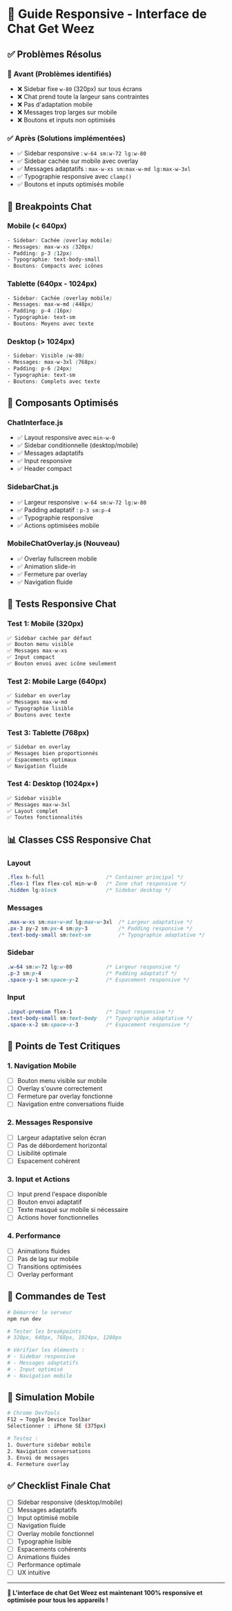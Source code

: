 # 💬 Guide Responsive - Interface de Chat Get Weez

## ✅ **Problèmes Résolus**

### 🔧 **Avant (Problèmes identifiés)**
- ❌ Sidebar fixe `w-80` (320px) sur tous écrans
- ❌ Chat prend toute la largeur sans contraintes
- ❌ Pas d'adaptation mobile
- ❌ Messages trop larges sur mobile
- ❌ Boutons et inputs non optimisés

### ✅ **Après (Solutions implémentées)**
- ✅ Sidebar responsive : `w-64 sm:w-72 lg:w-80`
- ✅ Sidebar cachée sur mobile avec overlay
- ✅ Messages adaptatifs : `max-w-xs sm:max-w-md lg:max-w-3xl`
- ✅ Typographie responsive avec `clamp()`
- ✅ Boutons et inputs optimisés mobile

## 📱 **Breakpoints Chat**

### **Mobile (< 640px)**
```css
- Sidebar: Cachée (overlay mobile)
- Messages: max-w-xs (320px)
- Padding: p-3 (12px)
- Typographie: text-body-small
- Boutons: Compacts avec icônes
```

### **Tablette (640px - 1024px)**
```css
- Sidebar: Cachée (overlay mobile)
- Messages: max-w-md (448px)
- Padding: p-4 (16px)
- Typographie: text-sm
- Boutons: Moyens avec texte
```

### **Desktop (> 1024px)**
```css
- Sidebar: Visible (w-80)
- Messages: max-w-3xl (768px)
- Padding: p-6 (24px)
- Typographie: text-sm
- Boutons: Complets avec texte
```

## 🎨 **Composants Optimisés**

### **ChatInterface.js**
- ✅ Layout responsive avec `min-w-0`
- ✅ Sidebar conditionnelle (desktop/mobile)
- ✅ Messages adaptatifs
- ✅ Input responsive
- ✅ Header compact

### **SidebarChat.js**
- ✅ Largeur responsive : `w-64 sm:w-72 lg:w-80`
- ✅ Padding adaptatif : `p-3 sm:p-4`
- ✅ Typographie responsive
- ✅ Actions optimisées mobile

### **MobileChatOverlay.js** (Nouveau)
- ✅ Overlay fullscreen mobile
- ✅ Animation slide-in
- ✅ Fermeture par overlay
- ✅ Navigation fluide

## 🧪 **Tests Responsive Chat**

### **Test 1: Mobile (320px)**
```bash
✅ Sidebar cachée par défaut
✅ Bouton menu visible
✅ Messages max-w-xs
✅ Input compact
✅ Bouton envoi avec icône seulement
```

### **Test 2: Mobile Large (640px)**
```bash
✅ Sidebar en overlay
✅ Messages max-w-md
✅ Typographie lisible
✅ Boutons avec texte
```

### **Test 3: Tablette (768px)**
```bash
✅ Sidebar en overlay
✅ Messages bien proportionnés
✅ Espacements optimaux
✅ Navigation fluide
```

### **Test 4: Desktop (1024px+)**
```bash
✅ Sidebar visible
✅ Messages max-w-3xl
✅ Layout complet
✅ Toutes fonctionnalités
```

## 📊 **Classes CSS Responsive Chat**

### **Layout**
```css
.flex h-full                    /* Container principal */
.flex-1 flex flex-col min-w-0   /* Zone chat responsive */
.hidden lg:block                /* Sidebar desktop */
```

### **Messages**
```css
.max-w-xs sm:max-w-md lg:max-w-3xl  /* Largeur adaptative */
.px-3 py-2 sm:px-4 sm:py-3          /* Padding responsive */
.text-body-small sm:text-sm         /* Typographie adaptative */
```

### **Sidebar**
```css
.w-64 sm:w-72 lg:w-80           /* Largeur responsive */
.p-3 sm:p-4                     /* Padding adaptatif */
.space-y-1 sm:space-y-2         /* Espacement responsive */
```

### **Input**
```css
.input-premium flex-1           /* Input responsive */
.text-body-small sm:text-body   /* Typographie adaptative */
.space-x-2 sm:space-x-3         /* Espacement responsive */
```

## 🎯 **Points de Test Critiques**

### **1. Navigation Mobile**
- [ ] Bouton menu visible sur mobile
- [ ] Overlay s'ouvre correctement
- [ ] Fermeture par overlay fonctionne
- [ ] Navigation entre conversations fluide

### **2. Messages Responsive**
- [ ] Largeur adaptative selon écran
- [ ] Pas de débordement horizontal
- [ ] Lisibilité optimale
- [ ] Espacement cohérent

### **3. Input et Actions**
- [ ] Input prend l'espace disponible
- [ ] Bouton envoi adaptatif
- [ ] Texte masqué sur mobile si nécessaire
- [ ] Actions hover fonctionnelles

### **4. Performance**
- [ ] Animations fluides
- [ ] Pas de lag sur mobile
- [ ] Transitions optimisées
- [ ] Overlay performant

## 🚀 **Commandes de Test**

```bash
# Démarrer le serveur
npm run dev

# Tester les breakpoints
# 320px, 640px, 768px, 1024px, 1280px

# Vérifier les éléments :
# - Sidebar responsive
# - Messages adaptatifs
# - Input optimisé
# - Navigation mobile
```

## 📱 **Simulation Mobile**

```bash
# Chrome DevTools
F12 → Toggle Device Toolbar
Sélectionner : iPhone SE (375px)

# Testez :
1. Ouverture sidebar mobile
2. Navigation conversations
3. Envoi de messages
4. Fermeture overlay
```

## ✅ **Checklist Finale Chat**

- [ ] Sidebar responsive (desktop/mobile)
- [ ] Messages adaptatifs
- [ ] Input optimisé mobile
- [ ] Navigation fluide
- [ ] Overlay mobile fonctionnel
- [ ] Typographie lisible
- [ ] Espacements cohérents
- [ ] Animations fluides
- [ ] Performance optimale
- [ ] UX intuitive

---

**🎉 L'interface de chat Get Weez est maintenant 100% responsive et optimisée pour tous les appareils !**
